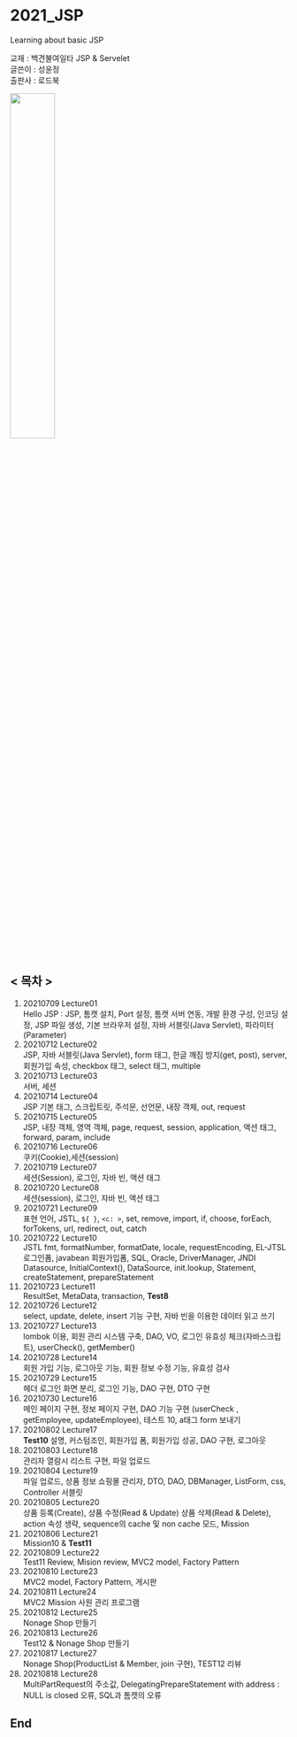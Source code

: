 # 2021_JSP
Learning about basic JSP   
   
교재 : 백견불여일타 JSP & Servelet    
글쓴이 : 성윤정   
출판사 : 로드북   
   
<img src="https://user-images.githubusercontent.com/84966961/125415005-6ab64dfb-6246-4b38-9fb6-7cfa50d20963.png" width="40%">
    

## < 목차 >
1. 20210709 Lecture01    
	Hello JSP : JSP, 톰캣 설치, Port 설정, 톰캣 서버 연동, 개발 환경 구성, 인코딩 설정, JSP 파일 생성, 기본 브라우저 설정, 자바 서블릿(Java Servlet), 파라미터(Parameter)
2. 20210712 Lecture02     
	JSP, 자바 서블릿(Java Servlet), form 태그, 한글 깨짐 방지(get, post), server, 회원가입 속성, checkbox 태그, select 태그, multiple
3. 20210713 Lecture03    
	서버, 세션
4. 20210714 Lecture04   
	JSP 기본 태그, 스크립트릿, 주석문, 선언문, 내장 객체, out, request   
5. 20210715 Lecture05   
    	JSP, 내장 객체, 영역 객체, page, request, session, application, 액션 태그, forward, param, include   
6. 20210716 Lecture06   
	쿠키(Cookie),세션(session)     
7. 20210719 Lecture07   
	세션(Session), 로그인, 자바 빈, 액션 태그   
8. 20210720 Lecture08   
	세션(session), 로그인, 자바 빈, 액션 태그
9. 20210721 Lecture09   
	표현 언어, JSTL, `${ }`, `<c: >`, set, remove, import, if, choose, forEach, forTokens, url, redirect, out, catch
10. 20210722 Lecture10    
	JSTL fmt, formatNumber, formatDate, locale, requestEncoding, EL-JTSL 로그인폼, javabean 회원가입폼, SQL, Oracle, DriverManager, JNDI Datasource, InitialContext(), DataSource, init.lookup, Statement, createStatement, prepareStatement
11. 20210723 Lecture11     
	ResultSet, MetaData, transaction, **Test8**
12. 20210726 Lecture12  
	select, update, delete, insert 기능 구현, 자바 빈을 이용한 데이터 읽고 쓰기
13. 20210727 Lecture13    
	lombok 이용, 회원 관리 시스템 구축, DAO, VO, 로그인 유효성 체크(자바스크립트), userCheck(), getMember()
14. 20210728 Lecture14    
	회원 가입 기능, 로그아웃 기능, 회원 정보 수정 기능, 유효성 검사
15. 20210729 Lecture15     
	헤더 로그인 화면 분리, 로그인 기능, DAO 구현, DTO 구현
16. 20210730 Lecture16   
	메인 페이지 구현, 정보 페이지 구현, DAO 기능 구현 (userCheck , getEmployee, updateEmployee), 테스트 10, a태그 form 보내기
17. 20210802 Lecture17   
	**Test10** 설명, 커스텀조인, 회원가입 폼, 회원가입 성공, DAO 구현, 로그아웃
18. 20210803 Lecture18   
	관리자 열람시 리스트 구현, 파일 업로드
19. 20210804 Lecture19   
	파일 업로드, 상품 정보 쇼핑몰 관리자, DTO, DAO, DBManager, ListForm, css, Controller 서블릿
20. 20210805 Lecture20    
	상품 등록(Create), 상품 수정(Read & Update) 상품 삭제(Read & Delete), action 속성 생략, sequence의 cache 및 non cache 모드, Mission
21. 20210806 Lecture21    
	Mission10 & **Test11**
22. 20210809 Lecture22   
	Test11 Review, Mision review, MVC2 model, Factory Pattern
23. 20210810 Lecture23    
	MVC2 model, Factory Pattern, 게시판
24. 20210811 Lecture24     
	MVC2 Mission 사원 관리 프로그램
25. 20210812 Lecture25   
	Nonage Shop 만들기   
26. 20210813 Lecture26   
	Test12 & Nonage Shop 만들기   
27. 20210817 Lecture27   
	Nonage Shop(ProductList & Member, join 구현), TEST12 리뷰
28. 20210818 Lecture28   
	MultiPartRequest의 주소값, DelegatingPrepareStatement with address : NULL is closed 오류, SQL과 톰캣의 오류   
	
	
## End
